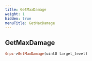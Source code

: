 ```yaml
---
title: GetMaxDamage
weight: 1
hidden: true
menuTitle: GetMaxDamage
---
```

## GetMaxDamage
```perl
$npc->GetMaxDamage(uint8 target_level)
```